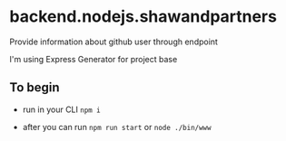 # backend.nodejs.shawandpartners
Provide information about github user through endpoint 

I'm using Express Generator for project base

## To begin

- run in your CLI `npm i` 

- after you can run `npm run start` or `node ./bin/www`
